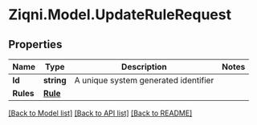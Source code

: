
# Ziqni.Model.UpdateRuleRequest

## Properties

Name | Type | Description | Notes
------------ | ------------- | ------------- | -------------
**Id** | **string** | A unique system generated identifier | 
**Rules** | [**Rule**](Rule.md) |  | 

[[Back to Model list]](../README.md#documentation-for-models)
[[Back to API list]](../README.md#documentation-for-api-endpoints)
[[Back to README]](../README.md)

